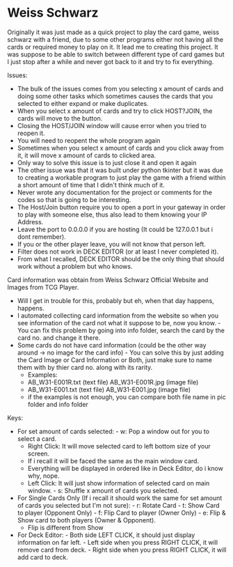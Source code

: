 # Weiss Schwarz
Originally it was just made as a quick project to play the card game, weiss schwarz with a friend, due to some other programs either not having all the cards or required money to play on it. It lead me to creating this project. It was suppose to be able to switch between different type of card games but I just stop after a while and never got back to it and try to fix everything.

 Issues:
  - The bulk of the issues comes from you selecting x amount of cards and doing some other tasks which sometimes causes the cards that you selected to either expand or make duplicates.
  - When you select x amount of cards and try to click HOST?JOIN, the cards will move to the button.
  - Closing the HOST/JOIN window will cause error when you tried to reopen it.
   - You will need to reopent the whole program again
  - Sometimes when you select x amount of cards and you click away from it, it will move x amount of cards to clicked area.
   - Only way to solve this issue is to just close it and open it again
  - The other issue was that it was built under python tkinter but it was due to creating a workable program to just play the game with a friend within a short amount of time that I didn't think much of it.
  - Never wrote any documentation for the project or comments for the codes so that is going to be interesting.
  - The Host/Join button require you to open a port in your gateway in order to play with someone else, thus also lead to them knowing your IP Address.
   - Leave the port to 0.0.0.0 if you are hosting (It could be 127.0.0.1 but i dont remember).
   - If you or the other player leave, you will not know that person left.
  - Filter does not work in DECK EDITOR (or at least I never completed it).
  - From what I recalled, DECK EDITOR should be the only thing that should work without a problem but who knows.
  
  Card information was obtain from Weiss Schwarz Official Website and Images from TCG Player.
   - Will I get in trouble for this, probably but eh, when that day happens, happens.
   - I automated collecting card information from the website so when you see information of the card not what it suppose to be, now you know.
    - You can fix this problem by going into info folder, search the card by the card no. and change it there.
   - Some cards do not have card information (could be the other way around -> no image for the card info)
    - You can solve this by just adding the Card Image or Card Information or Both, just make sure to name them with by thier card no. along with its rarity.
     - Examples:
      - AB_W31-E001R.txt (text file) AB_W31-E001R.jpg (image file)
      - AB_W31-E001.txt (text file)  AB_W31-E001.jpg (image file)
      - if the examples is not enough, you can compare both file name in pic folder and info folder
  
  Keys:
   - For set amount of cards selected:
    - w: Pop a window out for you to select a card.
     - Right Click: It will move selected card to left bottom size of your screen.
      - If i recall it will be faced the same as the main window card.
      - Everything will be displayed in ordered like in Deck Editor, do i know why, nope.
     - Left Click: It will just show information of selected card on main window.
    - s: Shuffle x amount of cards you selected.
   - For Single Cards Only (If i recall it should work the same for set amount of cards you selected but I'm not sure):
    - r: Rotate Card
    - t: Show Card to player (Opponent Only)
    - f: Flip Card to player (Owner Only)
    - e: Flip & Show card to both players (Owner & Opponent).
     - Flip is different from Show
   - For Deck Editor:
    - Both side LEFT CLICK, it should just display information on far left.
    - Left side when you press RIGHT CLICK, it will remove card from deck.
    - Right side when you press RIGHT CLICK, it will add card to deck.
